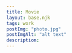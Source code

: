 ```yaml
---
title: Movie
layout: base.njk
tags: work
postImg: "photo.jpg"
postImgAlt: "alt text"
description: 
---
```

